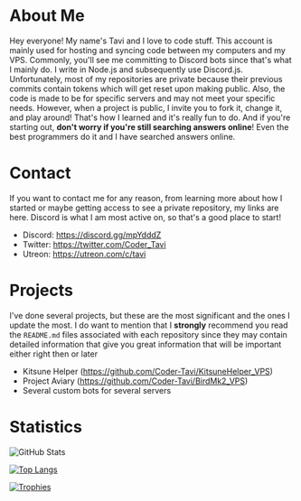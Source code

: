 # About Me #
Hey everyone! My name's Tavi and I love to code stuff. This account is mainly used for hosting and syncing code between my computers and my VPS. Commonly, you'll see me committing to Discord bots since that's what I mainly do. I write in Node.js and subsequently use Discord.js. Unfortunately, most of my repositories are private because their previous commits contain tokens which will get reset upon making public. Also, the code is made to be for specific servers and may not meet your specific needs. However, when a project is public, I invite you to fork it, change it, and play around! That's how I learned and it's really fun to do. And if you're starting out, **don't worry if you're still searching answers online**! Even the best programmers do it and I have searched answers online.

# Contact #
If you want to contact me for any reason, from learning more about how I started or maybe getting access to see a private repository, my links are here. Discord is what I am most active on, so that's a good place to start!
- Discord: https://discord.gg/mpYdddZ
- Twitter: https://twitter.com/Coder_Tavi
- Utreon: https://utreon.com/c/tavi

# Projects #
I've done several projects, but these are the most significant and the ones I update the most. I do want to mention that I **strongly** recommend you read the `README.md` files associated with each repository since they may contain detailed information that give you great information that will be important either right then or later
- Kitsune Helper (https://github.com/Coder-Tavi/KitsuneHelper_VPS)
- Project Aviary (https://github.com/Coder-Tavi/BirdMk2_VPS)
- Several custom bots for several servers

# Statistics #
![GitHub Stats](https://github-readme-stats.vercel.app/api?username=coder-tavi&count_private=true&theme=monokai&show_icons=true)

[![Top Langs](https://github-readme-stats.vercel.app/api/top-langs/?username=coder-tavi&theme=monokai&layout=compact)](https://github.com/anuraghazra/github-readme-stats)

[![Trophies](https://github-profile-trophy.vercel.app/?username=coder-tavi&column=4&theme=dark_lover)](https://github.com/ryo-ma/github-profile-trophy)
